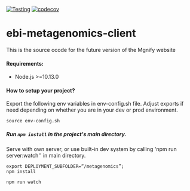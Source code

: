 [![Testing](https://github.com/EBI-Metagenomics/ebi-metagenomics-client/actions/workflows/test.yml/badge.svg?branch=new-client)](https://github.com/EBI-Metagenomics/ebi-metagenomics-client/actions/workflows/test.yml)
[![codecov](https://codecov.io/gh/EBI-Metagenomics/ebi-metagenomics-client/branch/new-client/graph/badge.svg?token=WyXvRIQvq8)](https://codecov.io/gh/EBI-Metagenomics/ebi-metagenomics-client)

# ebi-metagenomics-client

This is the source ocode for the future version of the Mgnify website

#### Requirements:

- Node.js >=10.13.0

#### How to setup your project?

Export the following env variables in env-config.sh file. Adjust exports if need depending on whether you are in your dev or
prod environment.

```
source env-config.sh
```

##### Run `npm install` in the project's main directory.

Serve with own server, or use built-in dev system by calling 'npm run server:watch'' in main directory.

```
export DEPLOYMENT_SUBFOLDER=“/metagenomics”;
npm install

npm run watch

```
